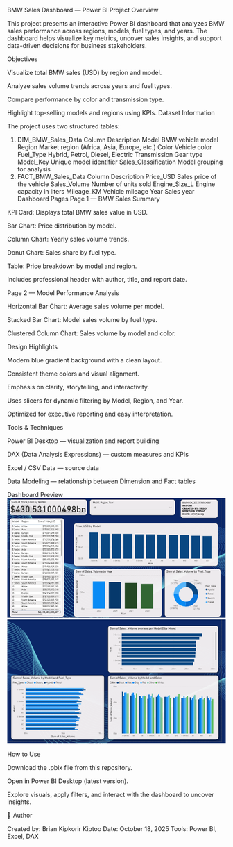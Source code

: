 BMW Sales Dashboard — Power BI Project
Overview

This project presents an interactive Power BI dashboard that analyzes BMW sales performance across regions, models, fuel types, and years.
The dashboard helps visualize key metrics, uncover sales insights, and support data-driven decisions for business stakeholders.

Objectives

Visualize total BMW sales (USD) by region and model.

Analyze sales volume trends across years and fuel types.

Compare performance by color and transmission type.

Highlight top-selling models and regions using KPIs.
Dataset Information

The project uses two structured tables:

1. DIM_BMW_Sales_Data
Column	Description
Model	BMW vehicle model
Region	Market region (Africa, Asia, Europe, etc.)
Color	Vehicle color
Fuel_Type	Hybrid, Petrol, Diesel, Electric
Transmission	Gear type
Model_Key	Unique model identifier
Sales_Classification	Model grouping for analysis
2. FACT_BMW_Sales_Data
Column	Description
Price_USD	Sales price of the vehicle
Sales_Volume	Number of units sold
Engine_Size_L	Engine capacity in liters
Mileage_KM	Vehicle mileage
Year	Sales year
Dashboard Pages
Page 1 — BMW Sales Summary

KPI Card: Displays total BMW sales value in USD.

Bar Chart: Price distribution by model.

Column Chart: Yearly sales volume trends.

Donut Chart: Sales share by fuel type.

Table: Price breakdown by model and region.

Includes professional header with author, title, and report date.

Page 2 — Model Performance Analysis

Horizontal Bar Chart: Average sales volume per model.

Stacked Bar Chart: Model sales volume by fuel type.

Clustered Column Chart: Sales volume by model and color.

Design Highlights

Modern blue gradient background with a clean layout.

Consistent theme colors and visual alignment.

Emphasis on clarity, storytelling, and interactivity.

Uses slicers for dynamic filtering by Model, Region, and Year.

Optimized for executive reporting and easy interpretation.

Tools & Techniques

Power BI Desktop — visualization and report building

DAX (Data Analysis Expressions) — custom measures and KPIs

Excel / CSV Data — source data

Data Modeling — relationship between Dimension and Fact tables

Dashboard Preview
![alt text](https://github.com/briankorir006-a11y/BMW_SALES_PERFORMANCE_DASHBOARD/blob/main/ASSET/IMAGE%201.png?raw=true)
![alt text](https://github.com/briankorir006-a11y/BMW_SALES_PERFORMANCE_DASHBOARD/blob/main/ASSET/IMAGE%202.png?raw=true)







	
How to Use

Download the .pbix file from this repository.

Open in Power BI Desktop (latest version).

Explore visuals, apply filters, and interact with the dashboard to uncover insights.

👤 Author

Created by: Brian Kipkorir Kiptoo
Date: October 18, 2025
Tools: Power BI, Excel, DAX

